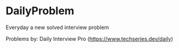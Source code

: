 # DailyProblem
Everyday a new solved interview problem

Problems by: Daily Interview Pro (https://www.techseries.dev/daily)
